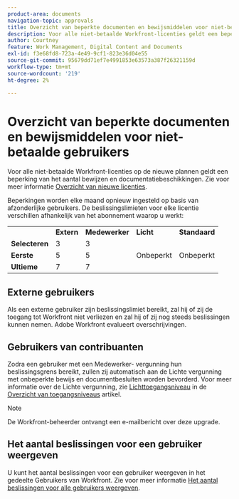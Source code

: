 ```yaml
---
product-area: documents
navigation-topic: approvals
title: Overzicht van beperkte documenten en bewijsmiddelen voor niet-betaalde gebruikers 
description: Voor alle niet-betaalde Workfront-licenties geldt een beperking van het aantal bewijzen en documentbeschikkingen. Beperkingen worden elke maand opnieuw ingesteld op basis van afzonderlijke gebruikers.
author: Courtney
feature: Work Management, Digital Content and Documents
exl-id: f3e68fd8-723a-4e49-9cf1-823e36d04e55
source-git-commit: 95679dd71ef7e4991853e63573a387f26321159d
workflow-type: tm+mt
source-wordcount: '219'
ht-degree: 2%

---
```


# Overzicht van beperkte documenten en bewijsmiddelen voor niet-betaalde gebruikers

Voor alle niet-betaalde Workfront-licenties op de nieuwe plannen geldt een beperking van het aantal bewijzen en documentatiebeschikkingen. Zie voor meer informatie [Overzicht van nieuwe licenties](/help/quicksilver/administration-and-setup/add-users/how-access-levels-work/licenses-overview.md).

Beperkingen worden elke maand opnieuw ingesteld op basis van afzonderlijke gebruikers. De beslissingslimieten voor elke licentie verschillen afhankelijk van het abonnement waarop u werkt:

<table>
  <tr>
   <td> 
   </td>
   <td><strong>Extern</strong> 
   </td>
   <td><strong>Medewerker</strong> 
   </td>
   <td><strong>Licht</strong> 
   </td>
   <td><strong>Standaard</strong> 
   </td>
  </tr>
  <tr>
   <td><strong>Selecteren</strong> 
   </td>
   <td>3 
   </td>
   <td>3 
   </td>
   <td rowspan="3" >Onbeperkt 
   </td>
   <td rowspan="3" >Onbeperkt 
   </td>
  </tr>
  <tr>
   <td><strong>Eerste</strong> 
   </td>
   <td>5 
   </td>
   <td>5 
   </td>
  </tr>
  <tr>
   <td><strong>Ultieme</strong> 
   </td>
   <td>7 
   </td>
   <td>7 
   </td>
  </tr>
</table>

## Externe gebruikers

Als een externe gebruiker zijn beslissingslimiet bereikt, zal hij of zij de toegang tot Workfront niet verliezen en zal hij of zij nog steeds beslissingen kunnen nemen. Adobe Workfront evalueert overschrijvingen.

## Gebruikers van contribuanten

Zodra een gebruiker met een Medewerker- vergunning hun beslissingsgrens bereikt, zullen zij automatisch aan de Lichte vergunning met onbeperkte bewijs en documentbesluiten worden bevorderd. Voor meer informatie over de Lichte vergunning, zie [Lichttoegangsniveau](/help/quicksilver/administration-and-setup/add-users/how-access-levels-work/access-level-overview.md) in de [Overzicht van toegangsniveaus](/help/quicksilver/administration-and-setup/add-users/how-access-levels-work/access-level-overview.md) artikel.

>[!NOTE]
>
>De Workfront-beheerder ontvangt een e-mailbericht over deze upgrade.


## Het aantal beslissingen voor een gebruiker weergeven

U kunt het aantal beslissingen voor een gebruiker weergeven in het gedeelte Gebruikers van Workfront. Zie voor meer informatie [Het aantal beslissingen voor alle gebruikers weergeven](/help/quicksilver/review-and-approve-work/tips-tricks-troubleshooting-approvals/view-number-of-decisions-for-users.md).
